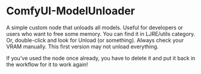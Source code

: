 # ComfyUI-ModelUnloader
A simple custom node that unloads all models. Useful for developers or users who want to free some memory.
You can find it in LJRE/utils category. Or, double-click and look for Unload (or something).
Always check your VRAM manually. This first version may not unload everything.

If you've used the node once already, you have to delete it and put it back in the workflow for it to work again!
